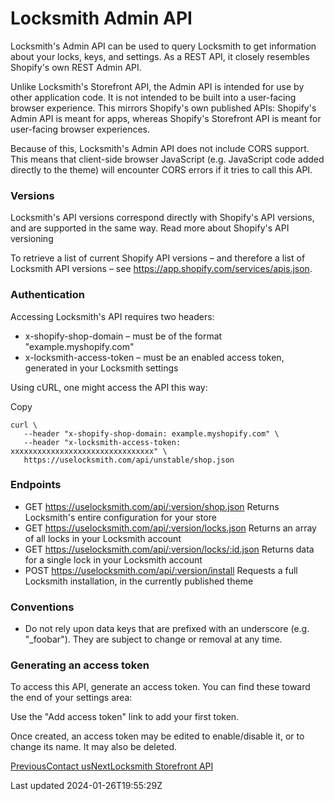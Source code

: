 # Locksmith Admin API

Locksmith's Admin API can be used to query Locksmith to get information about your locks, keys, and settings. As a REST API, it closely resembles Shopify's own REST Admin API.

Unlike Locksmith's Storefront API, the Admin API is intended for use by other application code. It is not intended to be built into a user-facing browser experience. This mirrors Shopify's own published APIs: Shopify's Admin API is meant for apps, whereas Shopify's Storefront API is meant for user-facing browser experiences.

Because of this, Locksmith's Admin API does not include CORS support. This means that client-side browser JavaScript (e.g. JavaScript code added directly to the theme) will encounter CORS errors if it tries to call this API.

### Versions

Locksmith's API versions correspond directly with Shopify's API versions, and are supported in the same way. Read more about Shopify's API versioning

To retrieve a list of current Shopify API versions – and therefore a list of Locksmith API versions – see https://app.shopify.com/services/apis.json.

### Authentication

Accessing Locksmith's API requires two headers:

- x-shopify-shop-domain – must be of the format "example.myshopify.com"
- x-locksmith-access-token – must be an enabled access token, generated in your Locksmith settings

Using cURL, one might access the API this way:

Copy

    curl \
       --header "x-shopify-shop-domain: example.myshopify.com" \
       --header "x-locksmith-access-token: xxxxxxxxxxxxxxxxxxxxxxxxxxxxxxxx" \
       https://uselocksmith.com/api/unstable/shop.json

### Endpoints

- GET https://uselocksmith.com/api/:version/shop.json Returns Locksmith's entire configuration for your store
- GET https://uselocksmith.com/api/:version/locks.json Returns an array of all locks in your Locksmith account
- GET https://uselocksmith.com/api/:version/locks/:id.json Returns data for a single lock in your Locksmith account
- POST https://uselocksmith.com/api/:version/install Requests a full Locksmith installation, in the currently published theme

### Conventions

- Do not rely upon data keys that are prefixed with an underscore (e.g. "\_foobar"). They are subject to change or removal at any time.

### Generating an access token

To access this API, generate an access token. You can find these toward the end of your settings area:

Use the "Add access token" link to add your first token.

Once created, an access token may be edited to enable/disable it, or to change its name. It may also be deleted.

[PreviousContact us](/policies/contact)[NextLocksmith Storefront API](/developer-tools/locksmith-storefront-api)

Last updated 2024-01-26T19:55:29Z
